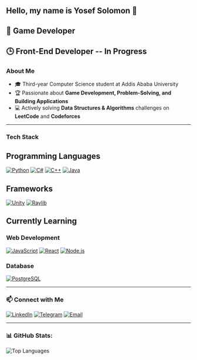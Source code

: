 ## Hello, my name is Yosef Solomon 👋  
## 🚀 Game Developer  
## 🕒 Front-End Developer -- In Progress  

### About Me
- 🎓 Third-year Computer Science student at Addis Ababa University  
- 🏆 Passionate about **Game Development, Problem-Solving, and Building Applications**  
- 💻 Actively solving **Data Structures & Algorithms** challenges on **LeetCode** and **Codeforces**  

---  
### Tech Stack  
## Programming Languages
[![Python](https://img.shields.io/badge/PYTHON-3776AB?style=for-the-badge&logo=python&logoColor=white)](https://www.python.org/)
[![C#](https://img.shields.io/badge/C%23-239120?style=for-the-badge&logo=csharp&logoColor=white)](https://learn.microsoft.com/en-us/dotnet/csharp/)
[![C++](https://img.shields.io/badge/C%2B%2B-00599C?style=for-the-badge&logo=c%2B%2B&logoColor=white)](https://isocpp.org/)
[![Java](https://img.shields.io/badge/JAVA-007396?style=for-the-badge&logo=java&logoColor=white)](https://www.java.com/)

## Frameworks
[![Unity](https://img.shields.io/badge/UNITY-000000?style=for-the-badge&logo=unity&logoColor=white)](https://unity.com/)
[![Raylib](https://img.shields.io/badge/RAYLIB-0000FF?style=for-the-badge&logo=raylib&logoColor=white)](https://www.raylib.com/)

## Currently Learning
### Web Development
[![JavaScript](https://img.shields.io/badge/JAVASCRIPT-F7DF1E?style=for-the-badge&logo=javascript&logoColor=black)](https://developer.mozilla.org/en-US/docs/Web/JavaScript)
[![React](https://img.shields.io/badge/REACT-20232A?style=for-the-badge&logo=react&logoColor=61DAFB)](https://react.dev/)
[![Node.js](https://img.shields.io/badge/NODE.JS-339933?style=for-the-badge&logo=nodedotjs&logoColor=white)](https://nodejs.org/)

### Database
[![PostgreSQL](https://img.shields.io/badge/POSTGRESQL-336791?style=for-the-badge&logo=postgresql&logoColor=white)](https://www.postgresql.org/)

---  
### 📫 Connect with Me
[![LinkedIn](https://img.shields.io/badge/LinkedIn-0077B5?style=for-the-badge&logo=linkedin&logoColor=white)](https://www.linkedin.com/in/yosef-solomon-aa39a8313/)
[![Telegram](https://img.shields.io/badge/Telegram-2CA5E0?style=for-the-badge&logo=telegram&logoColor=white)](https://t.me/JosiSol)
[![Email](https://img.shields.io/badge/Email-D14836?style=for-the-badge&logo=gmail&logoColor=white)](mailto:yosefsolomon21@gmail.com)  

---
### 📊 GitHub Stats:
<div>
  <p>
  <img src="https://github-readme-stats.vercel.app/api/top-langs?username=josisol&show_icons=true&locale=en&layout=compact&theme=algolia" alt="Top Languages" />


<!--
**JosiSol/JosiSol** is a ✨ _special_ ✨ repository because its `README.md` (this file) appears on your GitHub profile.

Here are some ideas to get you started:

- 🔭 I’m currently working on ...
- 🌱 I’m currently learning ...
- 👯 I’m looking to collaborate on ...
- 🤔 I’m looking for help with ...
- 💬 Ask me about ...
- 📫 How to reach me: ...
- 😄 Pronouns: ...
- ⚡ Fun fact: ...
-->

